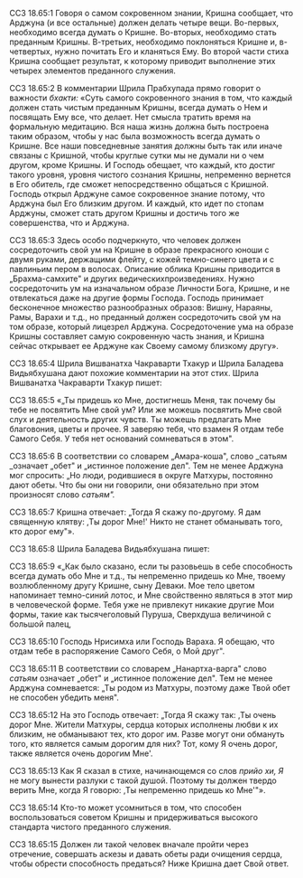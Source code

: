 ССЗ 18.65:1	Говоря о самом сокровенном знании, Кришна сообщает, что Арджуна (и все остальные) должен делать четыре вещи. Во-первых, необходимо всегда думать о Кришне. Во-вторых, необходимо стать преданным Кришны. В-третьих, необходимо поклоняться Кришне и, в-четвертых, нужно почитать Его и кланяться Ему. Во второй части стиха Кришна сообщает результат, к которому приводит выполнение этих четырех элементов преданного служения.

ССЗ 18.65:2	В комментарии Шрила Прабхупада прямо говорит о важности _бхакти:_ «Суть самого сокровенного знания в том, что каждый должен стать чистым преданным Кришны, всегда думать о Нем и посвящать Ему все, что делает. Нет смысла тратить время на формальную медитацию. Вся наша жизнь должна быть построена таким образом, чтобы у нас была возможность всегда думать о Кришне. Все наши повседневные занятия должны быть так или иначе связаны с Кришной, чтобы круглые сутки мы не думали ни о чем другом, кроме Кришны. И Господь обещает, что каждый, кто достиг такого уровня, уровня чистого сознания Кришны, непременно вернется в Его обитель, где сможет непосредственно общаться с Кришной. Господь открыл Арджуне самое сокровенное знание потому, что Арджуна был Его близким другом. И каждый, кто идет по стопам Арджуны, сможет стать другом Кришны и достичь того же совершенства, что и Арджуна.

ССЗ 18.65:3	Здесь особо подчеркнуто, что человек должен сосредоточить свой ум на Кришне в образе прекрасного юноши с двумя руками, держащими флейту, с кожей темно-синего цвета и с павлиньим пером в волосах. Описание облика Кришны приводится в „Брахма-самхите" и других ведическихпроизведениях. Нужно сосредоточить ум на изначальном образе Личности Бога, Кришне, и не отвлекаться даже на другие формы Господа. Господь принимает бесконечное множество разнообразных образов: Вишну, Нараяны, Рамы, Варахи и т.д., но преданный должен сосредоточить свой ум на том образе, который лицезрел Арджуна. Сосредоточение ума на образе Кришны составляет самую сокровенную часть знания, и Кришна сейчас открывает ее Арджуне как Своему самому близкому другу».

ССЗ 18.65:4	Шрила Вишванатха Чакраварти Тхакур и Шрила Баладева Видьябхушана дают похожие комментарии на этот стих. Шрила Вишванатха Чакраварти Тхакур пишет:

ССЗ 18.65:5	«„Ты придешь ко Мне, достигнешь Меня, так почему бы тебе не посвятить Мне свой ум? Или же можешь посвятить Мне свой слух и деятельность других чувств. Ты можешь предлагать Мне благовония, цветы и прочее. Я заверяю тебя, что взамен Я отдам тебе Самого Себя. У тебя нет оснований сомневаться в этом".

ССЗ 18.65:6	В соответствии со словарем „Амара-коша", слово _сатьям _означает „обет" и „истинное положение дел". Тем не менее Арджуна мог спросить: „Но люди, родившиеся в округе Матхуры, постоянно дают обеты. Что бы они ни говорили, они обязательно при этом произносят слово _сатьям"._

ССЗ 18.65:7	Кришна отвечает: „Тогда Я скажу по-другому. Я дам священную клятву: ,Ты дорог Мне!' Никто не станет обманывать того, кто дорог ему"».

ССЗ 18.65:8	Шрила Баладева Видьябхушана пишет:

ССЗ 18.65:9	«„Как было сказано, если ты разовьешь в себе способность всегда думать обо Мне и т.д., ты непременно придешь ко Мне, твоему возлюбленному другу Кришне, сыну Деваки. Мое тело цветом напоминает темно-синий лотос, и Мне свойственно являться в этот мир в человеческой форме. Тебя уже не привлекут никакие другие Мои формы, такие как тысячеголовый Пуруша, Сверхдуша величиной с большой палец,

ССЗ 18.65:10	Господь Нрисимха или Господь Вараха. Я обещаю, что отдам тебе в распоряжение Самого Себя, о Мой друг".

ССЗ 18.65:11	В соответствии со словарем „Нанартха-варга" слово _сатьям_ означает „обет" и „истинное положение дел". Тем не менее Арджуна сомневается: „Ты родом из Матхуры, поэтому даже Твой обет не способен убедить меня".

ССЗ 18.65:12	На это Господь отвечает: „Тогда Я скажу так: ,Ты очень дорог Мне. Жители Матхуры, сердца которых исполнены любви к их близким, не обманывают тех, кто дорог им. Разве могут они обмануть того, кто является самым дорогим для них? Тот, кому Я очень дорог, также является очень дорогим Мне'.

ССЗ 18.65:13	Как Я сказал в стихе, начинающемся со слов _прийо хи, Я_ не могу вынести разлуки с такой душой. Поэтому ты должен твердо верить Мне, когда Я говорю: ,Ты непременно придешь ко Мне'"».

ССЗ 18.65:14	Кто-то может усомниться в том, что способен воспользоваться советом Кришны и придерживаться высокого стандарта чистого преданного служения.

ССЗ 18.65:15	Должен ли такой человек вначале пройти через отречение, совершать аскезы и давать обеты ради очищения сердца, чтобы обрести способность предаться? Ниже Кришна дает Свой ответ.